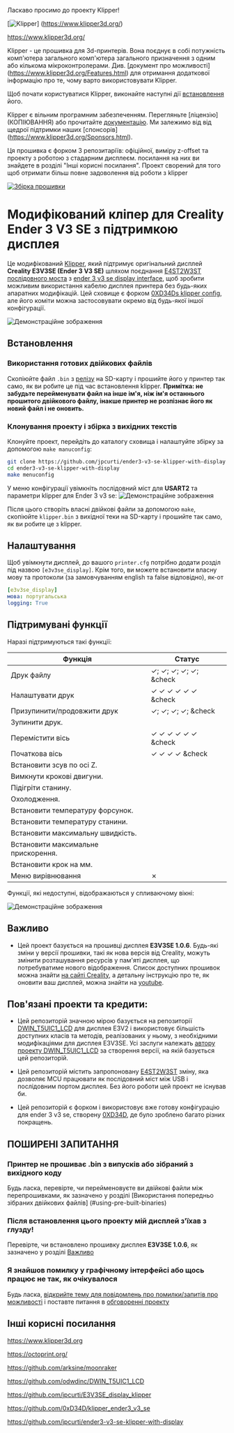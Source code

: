 Ласкаво просимо до проекту Klipper!

[![Klipper](docs/img/klipper-logo-small.png)] (https://www.klipper3d.org/)

https://www.klipper3d.org/

Klipper - це прошивка для 3d-принтерів. Вона поєднує в собі потужність комп'ютера загального
комп'ютера загального призначення з одним або кількома мікроконтролерами. Див.
[документ про можливості] (https://www.klipper3d.org/Features.html) для отримання додаткової
інформацію про те, чому варто використовувати Klipper.

Щоб почати користуватися Klipper, виконайте наступні дії
[встановлення](https://www.klipper3d.org/Installation.html) його.

Klipper є вільним програмним забезпеченням. Перегляньте [ліцензію] (КОПІЮВАННЯ) або прочитайте
[документацію](https://www.klipper3d.org/Overview.html). Ми залежимо від
від щедрої підтримки наших
[спонсорів] (https://www.klipper3d.org/Sponsors.html).

Ця прошивка є форком 3 репозитаріїв: офіційної, виміру z-offset та проекту з роботою з стадарним дисплеєм. посилання на них ви знайдете в розділі "Інші корисні посилання". Проект сворений для того щоб отримати більш повне задоволення від роботи з klipper

[![Збірка прошивки](https://github.com/Atomique13/ender3-v3-se-klipper-with-display/actions/workflows/build-firmware.yaml/badge.svg)](https://github.com/Atomique13/ender3-v3-se-klipper-with-display/actions/workflows/build-firmware.yaml)

# Модифікований кліпер для Creality Ender 3 V3 SE з підтримкою дисплея

Це модифікований [Klipper](https://www.klipper3d.org/), який підтримує оригінальний дисплей **Creality E3V3SE (Ender 3 V3 SE)** шляхом поєднання [E4ST2W3ST послідовного моста](https://github.com/Klipper3d/klipper/commit/6469418d73be6743a7130b50fdb5a57d311435ca) з [ender 3 v3 se display interface](https://github.com/jpcurti/E3V3SE_display_klipper), щоб зробити можливим використання кабелю дисплея принтера без будь-яких апаратних модифікацій. Цей сховище є форком [0XD34Ds klipper config](https://github.com/0xD34D/klipper_ender3_v3_se), але його коміти можна застосовувати окремо від будь-якої іншої конфігурації.

![Демонстраційне зображення](docs/e3v3se_display/display_e3v3se_klipper.gif)

## Встановлення

### Використання готових двійкових файлів
Скопіюйте файл `.bin` з [релізу](https://github.com/jpcurti/ender3-v3-se-klipper-with-display/releases) на SD-карту і прошийте його у принтер так само, як ви робите це під час встановлення klipper. **Примітка: не забудьте перейменувати файл на інше ім'я, ніж ім'я останнього прошитого двійкового файлу, інакше принтер не розпізнає його як новий файл і не оновить.**

### Клонування проекту і збірка з вихідних текстів
Клонуйте проект, перейдіть до каталогу сховища і налаштуйте збірку за допомогою `make manuconfig`:
```sh
git clone https://github.com/jpcurti/ender3-v3-se-klipper-with-display
cd ender3-v3-se-klipper-with-display
make menuconfig
```
У меню конфігурації увімкніть послідовний міст для **USART2** та параметри klipper для Ender 3 v3 se:
![Демонстраційне зображення](docs/e3v3se_display/klipper_make_menuconfig_serial_bridge.png)

Після цього створіть власні двійкові файли за допомогою `make`, скопіюйте `klipper.bin` з вихідної теки на SD-карту і прошийте так само, як ви робите це з klipper.

## Налаштування
Щоб увімкнути дисплей, до вашого `printer.cfg` потрібно додати розділ під назвою `[e3v3se_display]`. Крім того, ви можете встановити власну мову та протоколи (за замовчуванням english та false відповідно), як-от

```yaml
[e3v3se_display]
мова: португальська
logging: True
```

## Підтримувані функції
Наразі підтримуються такі функції:

| Функція | Статус
| ---------------------- | ------- |
| Друк файлу | &check;; &check;; &check;; &check;; &check;; &check
| Налаштувати друк | &check; &check; &check; &check; &check; &check; &check
| Призупинити/продовжити друк | &check;; &check;; &check;; &check;; &check
| Зупинити друк.
| Перемістити вісь | &check; &check; &check; &check; &check; &check; &check
| Початкова вісь | &check; &check; &check; &check; &check
| Встановити зсув по осі Z.
| Вимкнути крокові двигуни.
| Підігріти станину.
| Охолодження.
| Встановити температуру форсунок.
| Встановити температуру станини.
| Встановити максимальну швидкість.
| Встановити максимальне прискорення.
| Встановити крок на мм.
| Меню вирівнювання | &cross; | &cross; &cross; &cross; &cross; &cross; &cross

Функції, які недоступні, відображаються у спливаючому вікні:

![Демонстраційне зображення](https://github.com/jpcurti/E3V3SE_display_klipper/blob/main/docs/img/disabled_features.gif?raw=true)

## Важливо
- Цей проект базується на прошивці дисплея **E3V3SE 1.0.6**. Будь-які зміни у версії прошивки, такі як нова версія від Creality, можуть змінити розташування ресурсів у пам'яті дисплея, що потребуватиме нового відображення. Список доступних прошивок можна знайти [на сайті Creality](https://www.creality.com/pages/download-ender-3-v3-se), а детальну інструкцію про те, як оновити ваш дисплей, можна знайти на [youtube](https://www.youtube.com/watch?v=8oRuCusCyUM&ab_channel=CrealityAfter-sale).

## Пов'язані проекти та кредити:
- Цей репозиторій значною мірою базується на репозиторії [DWIN_T5UIC1_LCD](https://github.com/odwdinc/DWIN_T5UIC1_LCD) для дисплея E3V2 і використовує більшість доступних класів та методів, реалізованих у ньому, з необхідними модифікаціями для дисплея E3V3SE. Усі заслуги належать [автору проекту DWIN_T5UIC1_LCD](https://github.com/odwdinc) за створення версії, на якій базується цей репозиторій.

- Цей репозиторій містить запропоновану [E4ST2W3ST](https://github.com/Klipper3d/klipper/commit/6469418d73be6743a7130b50fdb5a57d311435ca) зміну, яка дозволяє MCU працювати як послідовний міст між USB і послідовним портом дисплея. Без його роботи цей проект не існував би.

- Цей репозиторій є форком і використовує вже готову конфігурацію для ender 3 v3 se, створену [0XD34D](https://github.com/0xD34D/klipper_ender3_v3_se), де було зроблено багато різних покращень.

## ПОШИРЕНІ ЗАПИТАННЯ

### Принтер не прошиває .bin з випусків або зібраний з вихідного коду
Будь ласка, перевірте, чи перейменовуєте ви двійкові файли між перепрошивками, як зазначено у розділі [Використання попередньо зібраних двійкових файлів] (#using-pre-built-binaries)

### Після встановлення цього проекту мій дисплей з'їхав з глузду!
Перевірте, чи встановлено прошивку дисплея **E3V3SE 1.0.6**, як зазначено у розділі [Важливо](#important)

### Я знайшов помилку у графічному інтерфейсі або щось працює не так, як очікувалося
Будь ласка, [відкрийте тему для повідомлень про помилки/запитів про можливості](https://github.com/jpcurti/ender3-v3-se-klipper-with-display/issues) і поставте питання в [обговоренні проекту](https://github.com/jpcurti/ender3-v3-se-klipper-with-display/discussions)

## Інші корисні посилання

https://www.klipper3d.org

https://octoprint.org/

https://github.com/arksine/moonraker

https://github.com/odwdinc/DWIN_T5UIC1_LCD

https://github.com/jpcurti/E3V3SE_display_klipper

https://github.com/0xD34D/klipper_ender3_v3_se

https://github.com/jpcurti/ender3-v3-se-klipper-with-display
